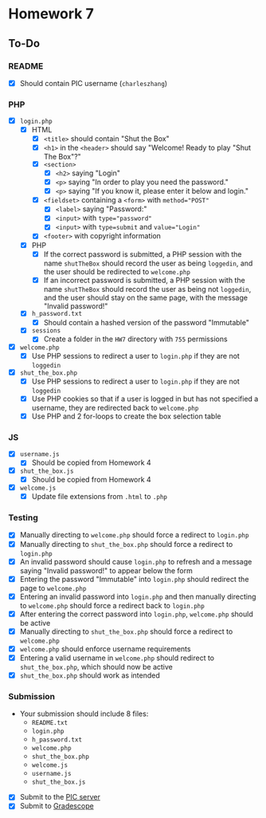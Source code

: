# Homework 7

## To-Do

### README

- [x] Should contain PIC username (`charleszhang`)

### PHP

- [x] `login.php`
  - [x] HTML
    - [x] `<title>` should contain "Shut the Box"
    - [x] `<h1>` in the `<header>` should say "Welcome! Ready to play "Shut The Box"?"
    - [x] `<section>`
      - [x] `<h2>` saying "Login"
      - [x] `<p>` saying "In order to play you need the password."
      - [x] `<p>` saying "If you know it, please enter it below and login."
    - [x] `<fieldset>` containing a `<form>` with `method="POST"`
      - [x] `<label>` saying "Password:"
      - [x] `<input>` with `type="password"`
      - [x] `<input>` with `type=submit` and `value="Login"`
    - [x] `<footer>` with copyright information
  - [x] PHP
    - [x] If the correct password is submitted, a PHP session with the name `shutTheBox` should record the user as being `loggedin`, and the user should be redirected to `welcome.php`
    - [x] If an incorrect password is submitted, a PHP session with the name `shutTheBox` should record the user as being not `loggedin`, and the user should stay on the same page, with the message "Invalid password!"
  - [x] `h_password.txt`
    - [x] Should contain a hashed version of the password "Immutable"
  - [x] `sessions`
    - [x] Create a folder in the `HW7` directory with `755` permissions
- [x] `welcome.php`
  - [x] Use PHP sessions to redirect a user to `login.php` if they are not `loggedin`
- [x] `shut_the_box.php`
  - [x] Use PHP sessions to redirect a user to `login.php` if they are not `loggedin`
  - [x] Use PHP cookies so that if a user is logged in but has not specified a username, they are redirected back to `welcome.php`
  - [x] Use PHP and 2 for-loops to create the box selection table

### JS

- [x] `username.js`
  - [x] Should be copied from Homework 4
- [x] `shut_the_box.js`
  - [x] Should be copied from Homework 4
- [x] `welcome.js`
  - [x] Update file extensions from `.html` to `.php`

### Testing

- [x] Manually directing to `welcome.php` should force a redirect to `login.php`
- [x] Manually directing to `shut_the_box.php` should force a redirect to `login.php`
- [x] An invalid password should cause `login.php` to refresh and a message saying "Invalid password!" to appear below the form
- [x] Entering the password "Immutable" into `login.php` should redirect the page to `welcome.php`
- [x] Entering an invalid password into `login.php` and then manually directing to `welcome.php` should force a redirect back to `login.php`
- [x] After entering the correct password into `login.php`, `welcome.php` should be active
- [x] Manually directing to `shut_the_box.php` should force a redirect to `welcome.php`
- [x] `welcome.php` should enforce username requirements
- [x] Entering a valid username in `welcome.php` should redirect to `shut_the_box.php`, which should now be active
- [x] `shut_the_box.php` should work as intended

### Submission

- Your submission should include 8 files:
  - `README.txt`
  - `login.php`
  - `h_password.txt`
  - `welcome.php`
  - `shut_the_box.php`
  - `welcome.js`
  - `username.js`
  - `shut_the_box.js`

- [x] Submit to the [PIC server](http://www.pic.ucla.edu/~charleszhang/HW7)
- [x] Submit to [Gradescope](https://bruinlearn.ucla.edu/courses/160942/external_tools/408)